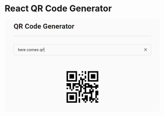 # React QR Code Generator

![alt text](https://github.com/mphung97/qrcode-generator/blob/master/demo.png)
